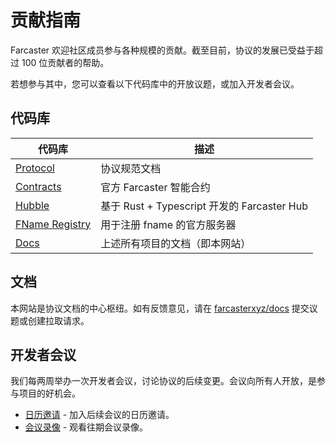 # 贡献指南

Farcaster 欢迎社区成员参与各种规模的贡献。截至目前，协议的发展已受益于超过 100 位贡献者的帮助。

若想参与其中，您可以查看以下代码库中的开放议题，或加入开发者会议。

## 代码库

| 代码库                                                           | 描述                                        |
| ---------------------------------------------------------------- | ------------------------------------------- |
| [Protocol](https://github.com/farcasterxyz/protocol)             | 协议规范文档                                |
| [Contracts](https://github.com/farcasterxyz/contracts)           | 官方 Farcaster 智能合约                     |
| [Hubble](https://github.com/farcasterxyz/hub-monorepo)           | 基于 Rust + Typescript 开发的 Farcaster Hub |
| [FName Registry](https://github.com/farcasterxyz/fname-registry) | 用于注册 fname 的官方服务器                 |
| [Docs](https://github.com/farcasterxyz/docs)                     | 上述所有项目的文档（即本网站）              |

## 文档

本网站是协议文档的中心枢纽。如有反馈意见，请在 [farcasterxyz/docs](https://github.com/farcasterxyz/docs) 提交议题或创建拉取请求。

## 开发者会议

我们每两周举办一次开发者会议，讨论协议的后续变更。会议向所有人开放，是参与项目的好机会。

- [日历邀请](https://calendar.google.com/calendar/u/0?cid=NjA5ZWM4Y2IwMmZiMWM2ZDYyMTkzNWM1YWNkZTRlNWExN2YxOWQ2NDU3NTA3MjQwMTk3YmJlZGFjYTQ3MjZlOEBncm91cC5jYWxlbmRhci5nb29nbGUuY29t) -
  加入后续会议的日历邀请。
- [会议录像](https://www.youtube.com/watch?v=lmGXWP5m1_Y&list=PL0eq1PLf6eUeZnPtyKMS6uN9I5iRIlnvq) - 观看往期会议录像。
